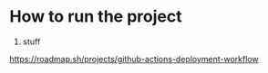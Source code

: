 # How to run the project

1. stuff

<https://roadmap.sh/projects/github-actions-deployment-workflow>
